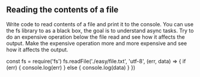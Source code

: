 ## Reading the contents of a file

Write code to read contents of a file and print it to the console. 
You can use the fs library to as a black box, the goal is to understand async tasks. 
Try to do an expensive operation below the file read and see how it affects the output. 
Make the expensive operation more and more expensive and see how it affects the output. 

const fs = require('fs')
fs.readFile('./easy/file.txt', 'utf-8', (err, data) => {
    if (err) {
        console.log(err)
    } else {
        console.log(data)
    }
})